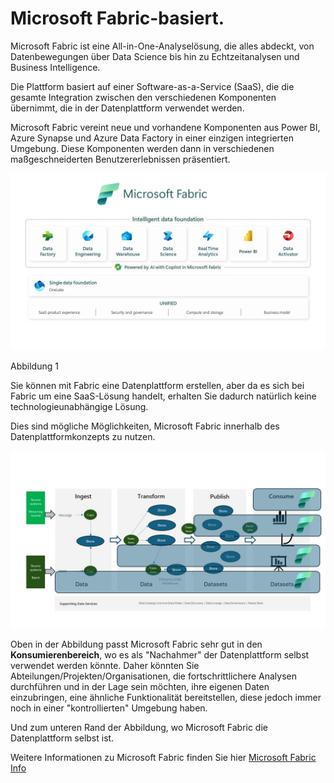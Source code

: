 # Microsoft Fabric-basiert.

Microsoft Fabric ist eine All-in-One-Analyselösung, die alles abdeckt, von Datenbewegungen über Data Science bis hin zu Echtzeitanalysen und Business Intelligence.

Die Plattform basiert auf einer Software-as-a-Service (SaaS), die die gesamte Integration zwischen den verschiedenen Komponenten übernimmt, die in der Datenplattform verwendet werden.

Microsoft Fabric vereint neue und vorhandene Komponenten aus Power BI, Azure Synapse und Azure Data Factory in einer einzigen integrierten Umgebung. Diese Komponenten werden dann in verschiedenen maßgeschneiderten Benutzererlebnissen präsentiert.

![figur1](../../images/german/Slide11.jpg) 
 
Abbildung 1

Sie können mit Fabric eine Datenplattform erstellen, aber da es sich bei Fabric um eine SaaS-Lösung handelt, erhalten Sie dadurch natürlich keine technologieunabhängige Lösung.

Dies sind mögliche Möglichkeiten, Microsoft Fabric innerhalb des Datenplattformkonzepts zu nutzen.

![Fabric](../../images/german/Slide9.JPG)

Oben in der Abbildung passt Microsoft Fabric sehr gut in den **Konsumierenbereich**, wo es als "Nachahmer" der Datenplattform selbst verwendet werden könnte. Daher könnten Sie Abteilungen/Projekten/Organisationen, die fortschrittlichere Analysen durchführen und in der Lage sein möchten, ihre eigenen Daten einzubringen, eine ähnliche Funktionalität bereitstellen, diese jedoch immer noch in einer "kontrollierten" Umgebung haben.

Und zum unteren Rand der Abbildung, wo Microsoft Fabric die Datenplattform selbst ist.

Weitere Informationen zu Microsoft Fabric finden Sie hier [Microsoft Fabric Info](https://www.microsoft.com/de-de/microsoft-fabric)
